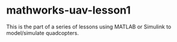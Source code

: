 # mathworks-uav-lesson1
This is the part of a series of lessons using MATLAB or Simulink to model/simulate quadcopters.
